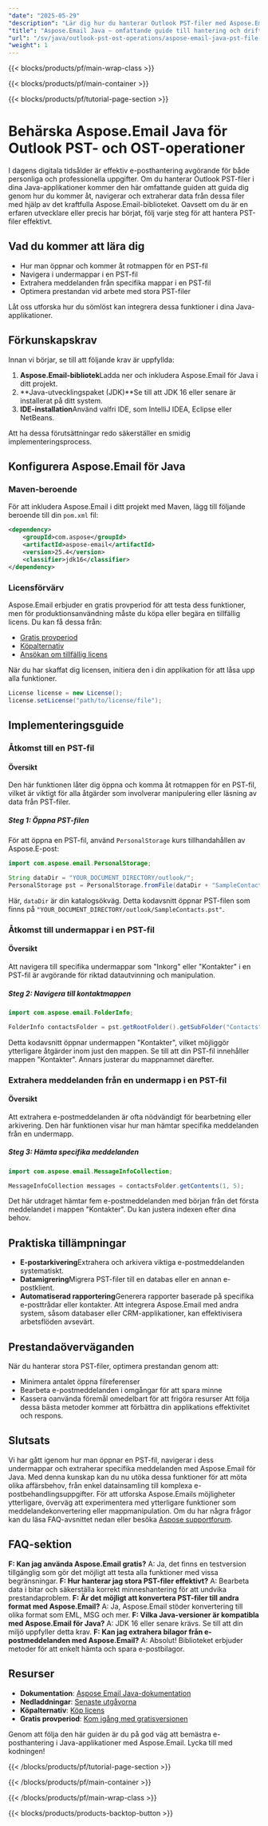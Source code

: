 ```yaml
---
"date": "2025-05-29"
"description": "Lär dig hur du hanterar Outlook PST-filer med Aspose.Email för Java. Den här guiden behandlar åtkomst, navigering, extrahering av data och optimering av prestanda i dina Java-applikationer."
"title": "Aspose.Email Java – omfattande guide till hantering och drift av PST-filer"
"url": "/sv/java/outlook-pst-ost-operations/aspose-email-java-pst-file-management/"
"weight": 1
---
```


{{< blocks/products/pf/main-wrap-class >}}

{{< blocks/products/pf/main-container >}}

{{< blocks/products/pf/tutorial-page-section >}}
# Behärska Aspose.Email Java för Outlook PST- och OST-operationer

I dagens digitala tidsålder är effektiv e-posthantering avgörande för både personliga och professionella uppgifter. Om du hanterar Outlook PST-filer i dina Java-applikationer kommer den här omfattande guiden att guida dig genom hur du kommer åt, navigerar och extraherar data från dessa filer med hjälp av det kraftfulla Aspose.Email-biblioteket. Oavsett om du är en erfaren utvecklare eller precis har börjat, följ varje steg för att hantera PST-filer effektivt.

## Vad du kommer att lära dig
- Hur man öppnar och kommer åt rotmappen för en PST-fil
- Navigera i undermappar i en PST-fil
- Extrahera meddelanden från specifika mappar i en PST-fil
- Optimera prestandan vid arbete med stora PST-filer

Låt oss utforska hur du sömlöst kan integrera dessa funktioner i dina Java-applikationer.

## Förkunskapskrav
Innan vi börjar, se till att följande krav är uppfyllda:
1. **Aspose.Email-bibliotek**Ladda ner och inkludera Aspose.Email för Java i ditt projekt.
2. **Java-utvecklingspaket (JDK)**Se till att JDK 16 eller senare är installerat på ditt system.
3. **IDE-installation**Använd valfri IDE, som IntelliJ IDEA, Eclipse eller NetBeans.

Att ha dessa förutsättningar redo säkerställer en smidig implementeringsprocess.

## Konfigurera Aspose.Email för Java
### Maven-beroende
För att inkludera Aspose.Email i ditt projekt med Maven, lägg till följande beroende till din `pom.xml` fil:
```xml
<dependency>
    <groupId>com.aspose</groupId>
    <artifactId>aspose-email</artifactId>
    <version>25.4</version>
    <classifier>jdk16</classifier>
</dependency>
```
### Licensförvärv
Aspose.Email erbjuder en gratis provperiod för att testa dess funktioner, men för produktionsanvändning måste du köpa eller begära en tillfällig licens. Du kan få dessa från:
- [Gratis provperiod](https://releases.aspose.com/email/java/)
- [Köpalternativ](https://purchase.aspose.com/buy)
- [Ansökan om tillfällig licens](https://purchase.aspose.com/temporary-license/)

När du har skaffat dig licensen, initiera den i din applikation för att låsa upp alla funktioner.
```java
License license = new License();
license.setLicense("path/to/license/file");
```
## Implementeringsguide
### Åtkomst till en PST-fil
#### Översikt
Den här funktionen låter dig öppna och komma åt rotmappen för en PST-fil, vilket är viktigt för alla åtgärder som involverar manipulering eller läsning av data från PST-filer.
##### Steg 1: Öppna PST-filen
För att öppna en PST-fil, använd `PersonalStorage` kurs tillhandahållen av Aspose.E-post:
```java
import com.aspose.email.PersonalStorage;

String dataDir = "YOUR_DOCUMENT_DIRECTORY/outlook/";
PersonalStorage pst = PersonalStorage.fromFile(dataDir + "SampleContacts.pst");
```
Här, `dataDir` är din katalogsökväg. Detta kodavsnitt öppnar PST-filen som finns på `"YOUR_DOCUMENT_DIRECTORY/outlook/SampleContacts.pst"`.
### Åtkomst till undermappar i en PST-fil
#### Översikt
Att navigera till specifika undermappar som "Inkorg" eller "Kontakter" i en PST-fil är avgörande för riktad datautvinning och manipulation.
##### Steg 2: Navigera till kontaktmappen
```java
import com.aspose.email.FolderInfo;

FolderInfo contactsFolder = pst.getRootFolder().getSubFolder("Contacts");
```
Detta kodavsnitt öppnar undermappen "Kontakter", vilket möjliggör ytterligare åtgärder inom just den mappen. Se till att din PST-fil innehåller mappen "Kontakter". Annars justerar du mappnamnet därefter.
### Extrahera meddelanden från en undermapp i en PST-fil
#### Översikt
Att extrahera e-postmeddelanden är ofta nödvändigt för bearbetning eller arkivering. Den här funktionen visar hur man hämtar specifika meddelanden från en undermapp.
##### Steg 3: Hämta specifika meddelanden
```java
import com.aspose.email.MessageInfoCollection;

MessageInfoCollection messages = contactsFolder.getContents(1, 5);
```
Det här utdraget hämtar fem e-postmeddelanden med början från det första meddelandet i mappen "Kontakter". Du kan justera indexen efter dina behov.
## Praktiska tillämpningar
- **E-postarkivering**Extrahera och arkivera viktiga e-postmeddelanden systematiskt.
- **Datamigrering**Migrera PST-filer till en databas eller en annan e-postklient.
- **Automatiserad rapportering**Generera rapporter baserade på specifika e-posttrådar eller kontakter.
Att integrera Aspose.Email med andra system, såsom databaser eller CRM-applikationer, kan effektivisera arbetsflöden avsevärt.
## Prestandaöverväganden
När du hanterar stora PST-filer, optimera prestandan genom att:
- Minimera antalet öppna filreferenser
- Bearbeta e-postmeddelanden i omgångar för att spara minne
- Kassera oanvända föremål omedelbart för att frigöra resurser
Att följa dessa bästa metoder kommer att förbättra din applikations effektivitet och respons.
## Slutsats
Vi har gått igenom hur man öppnar en PST-fil, navigerar i dess undermappar och extraherar specifika meddelanden med Aspose.Email för Java. Med denna kunskap kan du nu utöka dessa funktioner för att möta olika affärsbehov, från enkel datainsamling till komplexa e-postbehandlingsuppgifter.
För att utforska Aspose.Emails möjligheter ytterligare, överväg att experimentera med ytterligare funktioner som meddelandekonvertering eller mappmanipulation. Om du har några frågor kan du läsa FAQ-avsnittet nedan eller besöka [Aspose supportforum](https://forum.aspose.com/c/email/10).
## FAQ-sektion
**F: Kan jag använda Aspose.Email gratis?**
A: Ja, det finns en testversion tillgänglig som gör det möjligt att testa alla funktioner med vissa begränsningar.
**F: Hur hanterar jag stora PST-filer effektivt?**
A: Bearbeta data i bitar och säkerställa korrekt minneshantering för att undvika prestandaproblem.
**F: Är det möjligt att konvertera PST-filer till andra format med Aspose.Email?**
A: Ja, Aspose.Email stöder konvertering till olika format som EML, MSG och mer.
**F: Vilka Java-versioner är kompatibla med Aspose.Email för Java?**
A: JDK 16 eller senare krävs. Se till att din miljö uppfyller detta krav.
**F: Kan jag extrahera bilagor från e-postmeddelanden med Aspose.Email?**
A: Absolut! Biblioteket erbjuder metoder för att enkelt hämta och spara e-postbilagor.
## Resurser
- **Dokumentation**: [Aspose Email Java-dokumentation](https://reference.aspose.com/email/java/)
- **Nedladdningar**: [Senaste utgåvorna](https://releases.aspose.com/email/java/)
- **Köpalternativ**: [Köp licens](https://purchase.aspose.com/buy)
- **Gratis provperiod**: [Kom igång med gratisversionen](https://releases.aspose.com/email/java/)

Genom att följa den här guiden är du på god väg att bemästra e-posthantering i Java-applikationer med Aspose.Email. Lycka till med kodningen!

{{< /blocks/products/pf/tutorial-page-section >}}

{{< /blocks/products/pf/main-container >}}

{{< /blocks/products/pf/main-wrap-class >}}

{{< blocks/products/products-backtop-button >}}